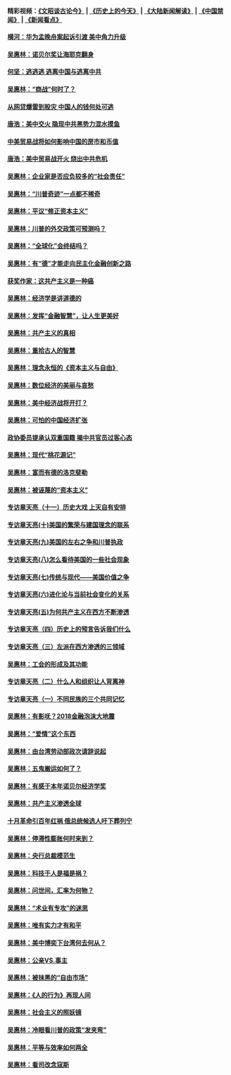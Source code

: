 #### 精彩视频：[《文昭谈古论今》](http://45.76.195.252/wenzhao) | [《历史上的今天》](http://45.76.195.252/today-in-history) | [《大陆新闻解读》](http://45.76.195.252/ntdtv-comedy) | [《中国禁闻》](http://45.76.195.252/ntdtv-news) | [《新闻看点》](http://45.76.195.252/news-insight) 

 #### [横河：华为孟晚舟案起诉引渡 美中角力升级](../pages/nsc423/n11027230.md?t=02130331) 

#### [吴惠林：诺贝尔奖让海耶克翻身](../pages/nsc423/n10890049.md?t=02130331) 

#### [何坚：逃逃逃 逃离中国与逃离中共](../pages/nsc423/n10592891.md?t=02130331) 

#### [吴惠林：“商战”何时了？](../pages/nsc423/n10573558.md?t=02130331) 

#### [从网贷爆雷到股灾 中国人的钱何处可逃](../pages/nsc423/n10572800.md?t=02130331) 

#### [唐浩：美中交火 隐现中共黑势力混水摸鱼](../pages/nsc423/n10544040.md?t=02130331) 

#### [中美贸易战将如何影响中国的房市和币值](../pages/nsc423/n10543697.md?t=02130331) 

#### [唐浩：美中贸易战开火 烧出中共危机](../pages/nsc423/n10540126.md?t=02130331) 

#### [吴惠林：企业家是否应负较多的“社会责任”](../pages/nsc423/n10535022.md?t=02130331) 

#### [吴惠林：“川普奇迹”一点都不稀奇](../pages/nsc423/n10512808.md?t=02130331) 

#### [吴惠林：平议“修正资本主义”](../pages/nsc423/n10495724.md?t=02130331) 

#### [吴惠林：川普的外交政策可预测吗？](../pages/nsc423/n10462387.md?t=02130331) 

#### [吴惠林：“全球化”会终结吗？](../pages/nsc423/n10452838.md?t=02130331) 

#### [吴惠林：有“德”才能走向民主化金融创新之路](../pages/nsc423/n10432292.md?t=02130331) 

#### [获奖作家：这共产主义是一种癌](../pages/nsc423/n10431541.md?t=02130331) 

#### [吴惠林：经济学是讲道德的](../pages/nsc423/n10398014.md?t=02130331) 

#### [吴惠林：发挥“金融智慧”，让人生更美好](../pages/nsc423/n10375019.md?t=02130331) 

#### [吴惠林：共产主义的真相](../pages/nsc423/n10351394.md?t=02130331) 

#### [吴惠林：重拾古人的智慧](../pages/nsc423/n10337691.md?t=02130331) 

#### [吴惠林：理念永恒的《资本主义与自由》](../pages/nsc423/n10316274.md?t=02130331) 

#### [吴惠林：数位经济的美丽与哀愁](../pages/nsc423/n10292946.md?t=02130331) 

#### [吴惠林：美中经济战将开打？](../pages/nsc423/n10258825.md?t=02130331) 

#### [吴惠林：可怕的中国经济扩张](../pages/nsc423/n10219147.md?t=02130331) 

#### [政协委员提承认双重国籍 揭中共官员过客心态](../pages/nsc423/n10208809.md?t=02130331) 

#### [吴惠林：现代“桃花源记”](../pages/nsc423/n10185234.md?t=02130331) 

#### [吴惠林：富而有德的洛克斐勒](../pages/nsc423/n10142264.md?t=02130331) 

#### [吴惠林：被诬蔑的“资本主义”](../pages/nsc423/n10124816.md?t=02130331) 

#### [专访章天亮（十一）历史大戏 上天自有安排](../pages/nsc423/n10094905.md?t=02130331) 

#### [专访章天亮(十)美国的繁荣与建国理念的联系](../pages/nsc423/n10094899.md?t=02130331) 

#### [专访章天亮(九)美国的左右之争和川普执政](../pages/nsc423/n10094889.md?t=02130331) 

#### [专访章天亮(八)怎么看待美国的一些社会现象](../pages/nsc423/n10094857.md?t=02130331) 

#### [专访章天亮(七)传统与现代——美国价值之争](../pages/nsc423/n10093140.md?t=02130331) 

#### [专访章天亮(六)进化论与当前社会变化的关系](../pages/nsc423/n10092036.md?t=02130331) 

#### [专访章天亮(五)为何共产主义在西方不断渗透](../pages/nsc423/n10083620.md?t=02130331) 

#### [专访章天亮（四）历史上的预言告诉我们什么](../pages/nsc423/n10083606.md?t=02130331) 

#### [专访章天亮（三）左派在西方渗透的三领域](../pages/nsc423/n10081115.md?t=02130331) 

#### [吴惠林：工会的形成及其功能](../pages/nsc423/n10080633.md?t=02130331) 

#### [专访章天亮（二）什么人和组织让人背离神](../pages/nsc423/n10076637.md?t=02130331) 

#### [专访章天亮（一）不同民族的三个共同记忆](../pages/nsc423/n10074188.md?t=02130331) 

#### [吴惠林：有影呒？2018金融泡沫大地震](../pages/nsc423/n10040534.md?t=02130331) 

#### [吴惠林：“爱情”这个东西](../pages/nsc423/n10019423.md?t=02130331) 

#### [吴惠林：由台湾劳动部政次请辞说起](../pages/nsc423/n9979679.md?t=02130331) 

#### [吴惠林：五鬼搬运如何了？](../pages/nsc423/n9925338.md?t=02130331) 

#### [吴惠林：有感于本年诺贝尔经济学奖](../pages/nsc423/n9871883.md?t=02130331) 

#### [吴惠林：共产主义渗透全球](../pages/nsc423/n9812748.md?t=02130331) 

#### [十月革命引百年红祸 俄总统候选人吁下葬列宁](../pages/nsc423/n9810182.md?t=02130331) 

#### [吴惠林：停滞性膨胀何时来到？](../pages/nsc423/n9764136.md?t=02130331) 

#### [吴惠林：央行总裁模范生](../pages/nsc423/n9728134.md?t=02130331) 

#### [吴惠林：科技于人是福是祸？](../pages/nsc423/n9672982.md?t=02130331) 

#### [吴惠林：问世间，汇率为何物？](../pages/nsc423/n9621788.md?t=02130331) 

#### [吴惠林：“术业有专攻”的迷思](../pages/nsc423/n9580363.md?t=02130331) 

#### [吴惠林：唯有实力才有和平](../pages/nsc423/n9529599.md?t=02130331) 

#### [吴惠林：美中博奕下台湾何去何从？](../pages/nsc423/n9483598.md?t=02130331) 

#### [吴惠林：公亲VS.事主](../pages/nsc423/n9425637.md?t=02130331) 

#### [吴惠林：被抹黑的“自由市场”](../pages/nsc423/n9351545.md?t=02130331) 

#### [吴惠林：《人的行为》再现人间](../pages/nsc423/n9296339.md?t=02130331) 

#### [吴惠林：社会主义的照妖镜](../pages/nsc423/n9243460.md?t=02130331) 

#### [吴惠林：冷眼看川普的政策“发夹弯”](../pages/nsc423/n9120684.md?t=02130331) 

#### [吴惠林：平等与效率如何两全](../pages/nsc423/n9075430.md?t=02130331) 

#### [吴惠林：看司改念寇斯](../pages/nsc423/n9024915.md?t=02130331) 

